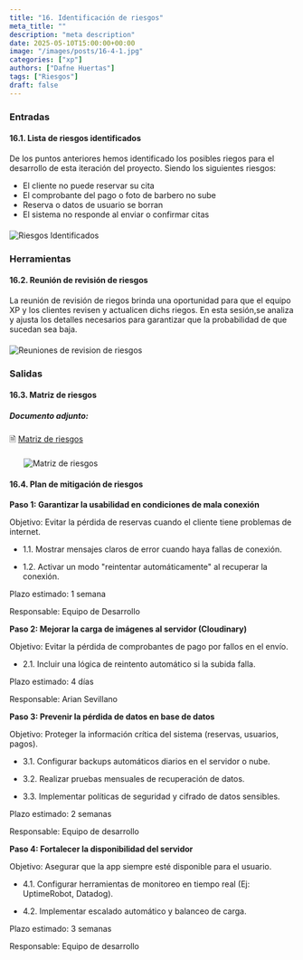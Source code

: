 ```yaml
---
title: "16. Identificación de riesgos"
meta_title: ""
description: "meta description"
date: 2025-05-10T15:00:00+00:00
image: "/images/posts/16-4-1.jpg"
categories: ["xp"]
authors: ["Dafne Huertas"]
tags: ["Riesgos"]
draft: false
---
```

### Entradas

#### 16.1. Lista de riesgos identificados

De los puntos anteriores hemos identificado los posibles riegos para el desarrollo de esta iteración del proyecto. Siendo los siguientes riesgos:

- El cliente no puede reservar su cita
- El comprobante del pago o foto de barbero no sube
- Reserva o datos de usuario se borran
- El sistema no responde al enviar o confirmar citas


<img src="/images/xp/riesgos_ident.png" 
     alt="Riesgos Identificados" 
     style="display: block; margin: 20px auto; max-width: 100%;" />


### Herramientas

#### 16.2. Reunión de revisión de riesgos
La reunión de revisión de riegos brinda una oportunidad para que el equipo XP y los clientes revisen y actualicen dichs riegos. En esta sesión,se analiza y ajusta los detalles necesarios para garantizar que la probabilidad de que sucedan sea baja.

<img src="/images/sprint_2/reunion_scrum_team.png" 
     alt="Reuniones de revision de riesgos" 
     style="display: block; margin: 20px auto; max-width: 100%;" />


### Salidas

#### 16.3. Matriz de riesgos

##### **Documento adjunto:**
 🗎 [Matriz de riesgos](https://docs.google.com/spreadsheets/d/1MOm5bw98UvvtJKUzlxV4OQ3lMuH34oEThaKOytMhA0s/edit?usp=sharing)

<img src="/images/xp/matriz_riesgos.png" 
     alt="Matriz de riesgos" 
     style="display: block; margin: 20px auto; max-width: 90%;" />

#### 16.4. Plan de mitigación de riesgos

**Paso 1: Garantizar la usabilidad en condiciones de mala conexión**

Objetivo: Evitar la pérdida de reservas cuando el cliente tiene problemas de internet.

- 1.1. Mostrar mensajes claros de error cuando haya fallas de conexión.

- 1.2. Activar un modo "reintentar automáticamente" al recuperar la conexión.

Plazo estimado: 1 semana

Responsable: Equipo de Desarrollo


**Paso 2: Mejorar la carga de imágenes al servidor (Cloudinary)**

Objetivo: Evitar la pérdida de comprobantes de pago por fallos en el envío.

- 2.1. Incluir una lógica de reintento automático si la subida falla.

Plazo estimado: 4 días

Responsable: Arian Sevillano


**Paso 3: Prevenir la pérdida de datos en base de datos**

Objetivo: Proteger la información crítica del sistema (reservas, usuarios, pagos).

- 3.1. Configurar backups automáticos diarios en el servidor o nube.

- 3.2. Realizar pruebas mensuales de recuperación de datos.

- 3.3. Implementar políticas de seguridad y cifrado de datos sensibles.

Plazo estimado: 2 semanas

Responsable: Equipo de desarrollo


**Paso 4: Fortalecer la disponibilidad del servidor**

Objetivo: Asegurar que la app siempre esté disponible para el usuario.

- 4.1. Configurar herramientas de monitoreo en tiempo real (Ej: UptimeRobot, Datadog).

- 4.2. Implementar escalado automático y balanceo de carga.

Plazo estimado: 3 semanas

Responsable: Equipo de desarrollo
